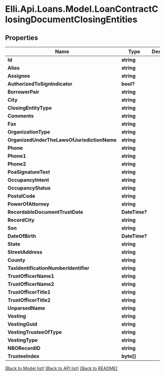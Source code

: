 # Elli.Api.Loans.Model.LoanContractClosingDocumentClosingEntities
## Properties

Name | Type | Description | Notes
------------ | ------------- | ------------- | -------------
**Id** | **string** |  | [optional] 
**Alias** | **string** |  | [optional] 
**Assignee** | **string** |  | [optional] 
**AuthorizedToSignIndicator** | **bool?** |  | [optional] 
**BorrowerPair** | **string** |  | [optional] 
**City** | **string** |  | [optional] 
**ClosingEntityType** | **string** |  | [optional] 
**Comments** | **string** |  | [optional] 
**Fax** | **string** |  | [optional] 
**OrganizationType** | **string** |  | [optional] 
**OrganizedUnderTheLawsOfJurisdictionName** | **string** |  | [optional] 
**Phone** | **string** |  | [optional] 
**Phone1** | **string** |  | [optional] 
**Phone2** | **string** |  | [optional] 
**PoaSignatureText** | **string** |  | [optional] 
**OccupancyIntent** | **string** |  | [optional] 
**OccupancyStatus** | **string** |  | [optional] 
**PostalCode** | **string** |  | [optional] 
**PowerOfAttorney** | **string** |  | [optional] 
**RecordableDocumentTrustDate** | **DateTime?** |  | [optional] 
**RecordCity** | **string** |  | [optional] 
**Ssn** | **string** |  | [optional] 
**DateOfBirth** | **DateTime?** |  | [optional] 
**State** | **string** |  | [optional] 
**StreetAddress** | **string** |  | [optional] 
**County** | **string** |  | [optional] 
**TaxIdentificationNumberIdentifier** | **string** |  | [optional] 
**TrustOfficerName1** | **string** |  | [optional] 
**TrustOfficerName2** | **string** |  | [optional] 
**TrustOfficerTitle1** | **string** |  | [optional] 
**TrustOfficerTitle2** | **string** |  | [optional] 
**UnparsedName** | **string** |  | [optional] 
**Vesting** | **string** |  | [optional] 
**VestingGuid** | **string** |  | [optional] 
**VestingTrusteeOfType** | **string** |  | [optional] 
**VestingType** | **string** |  | [optional] 
**NBORecordID** | **string** |  | [optional] 
**TrusteeIndex** | **byte[]** |  | [optional] 

[[Back to Model list]](../README.md#documentation-for-models) [[Back to API list]](../README.md#documentation-for-api-endpoints) [[Back to README]](../README.md)

